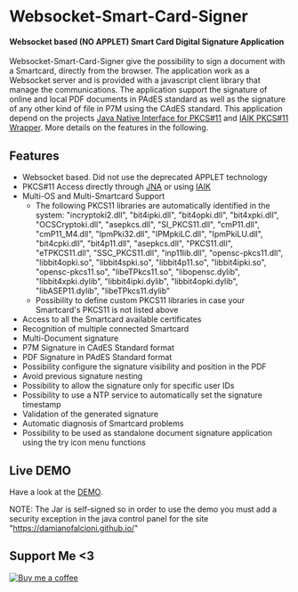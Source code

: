 # Websocket-Smart-Card-Signer
#### Websocket based (NO APPLET) Smart Card Digital Signature Application
Websocket-Smart-Card-Signer give the possibility to sign a document with a Smartcard, directly from the browser.
The application work as a Websocket server and is provided with a javascript client library that manage the communications.
The application support the signature of online and local PDF documents in PAdES standard as well as the signature of any other kind of file in P7M using the CAdES standard.
This application depend on the projects [Java Native Interface for PKCS#11](https://github.com/damianofalcioni/jacknji11) and [IAIK PKCS#11 Wrapper](https://github.com/damianofalcioni/pkcs11wrapper).
More details on the features in the following.

## Features
- Websocket based. Did not use the deprecated APPLET technology
- PKCS#11 Access directly through [JNA](https://github.com/java-native-access/jna) or using [IAIK](https://jce.iaik.tugraz.at/products/core-crypto-toolkits/pkcs11-wrapper/)
- Multi-OS and Multi-Smartcard Support
    - The following PKCS11 libraries are automatically identified in the system: "incryptoki2.dll", "bit4ipki.dll", "bit4opki.dll", "bit4xpki.dll", "OCSCryptoki.dll", "asepkcs.dll", "SI_PKCS11.dll", "cmP11.dll", "cmP11_M4.dll", "IpmPki32.dll", "IPMpkiLC.dll", "IpmPkiLU.dll", "bit4cpki.dll", "bit4p11.dll", "asepkcs.dll", "PKCS11.dll", "eTPKCS11.dll", "SSC_PKCS11.dll", "inp11lib.dll", "opensc-pkcs11.dll", "libbit4opki.so", "libbit4spki.so", "libbit4p11.so", "libbit4ipki.so", "opensc-pkcs11.so", "libeTPkcs11.so", "libopensc.dylib", "libbit4xpki.dylib", "libbit4ipki.dylib", "libbit4opki.dylib", "libASEP11.dylib", "libeTPkcs11.dylib"
    - Possibility to define custom PKCS11 libraries in case your Smartcard's PKCS11 is not listed above
- Access to all the Smartcard available certificates
- Recognition of multiple connected Smartcard
- Multi-Document signature
- P7M Signature in CAdES Standard format
- PDF Signature in PAdES Standard format
- Possibility configure the signature visibility and position in the PDF
- Avoid previous signature nesting
- Possibility to allow the signature only for specific user IDs
- Possibility to use a NTP service to automatically set the signature timestamp
- Validation of the generated signature
- Automatic diagnosis of Smartcard problems
- Possibility to be used as standalone document signature application using the try icon menu functions

## Live DEMO
Have a look at the [DEMO](https://damianofalcioni.github.io/Websocket-Smart-Card-Signer/examples/websocket_smartcard_signer_test_page.html).

NOTE: The Jar is self-signed so in order to use the demo you must add a security exception in the java control panel for the site "https://damianofalcioni.github.io/"

## Support Me <3
[![Buy me a coffee](https://user-images.githubusercontent.com/8982949/32890053-84c4cb1e-cacd-11e7-8eb1-0b0b7f666b5c.png)](https://www.paypal.me/damianofalcioni/0.99)